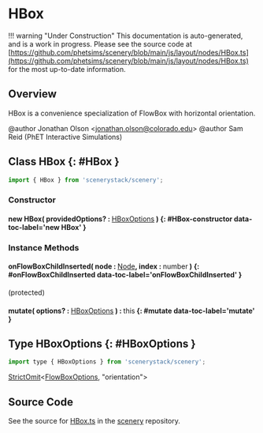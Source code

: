 # HBox

!!! warning "Under Construction"
    This documentation is auto-generated, and is a work in progress. Please see the source code at
    [https://github.com/phetsims/scenery/blob/main/js/layout/nodes/HBox.ts](https://github.com/phetsims/scenery/blob/main/js/layout/nodes/HBox.ts) for the most up-to-date information.

## Overview

HBox is a convenience specialization of FlowBox with horizontal orientation.

@author Jonathan Olson &lt;jonathan.olson@colorado.edu&gt;
@author Sam Reid (PhET Interactive Simulations)

## Class HBox {: #HBox }


```js
import { HBox } from 'scenerystack/scenery';
```
### Constructor

#### new HBox( providedOptions? : <span style="font-weight: 400;">[HBoxOptions](../scenery/HBox.md#HBoxOptions)</span> ) {: #HBox-constructor data-toc-label='new HBox' }

### Instance Methods

#### onFlowBoxChildInserted( node : <span style="font-weight: 400;">[Node](../scenery/Node.md)</span>, index : <span style="font-weight: 400;"><span style="color: hsla(calc(var(--md-hue) + 180deg),80%,40%,1);">number</span></span> ) {: #onFlowBoxChildInserted data-toc-label='onFlowBoxChildInserted' }

(protected)

#### mutate( options? : <span style="font-weight: 400;">[HBoxOptions](../scenery/HBox.md#HBoxOptions)</span> ) : <span style="font-weight: 400;"><span style="color: hsla(calc(var(--md-hue) + 180deg),80%,40%,1);">this</span></span> {: #mutate data-toc-label='mutate' }



## Type HBoxOptions {: #HBoxOptions }


```js
import type { HBoxOptions } from 'scenerystack/scenery';
```


[StrictOmit](../phet-core/StrictOmit.md)&lt;[FlowBoxOptions](../scenery/FlowBox.md#FlowBoxOptions), "orientation"&gt;



## Source Code

See the source for [HBox.ts](https://github.com/phetsims/scenery/blob/main/js/layout/nodes/HBox.ts) in the [scenery](https://github.com/phetsims/scenery) repository.
